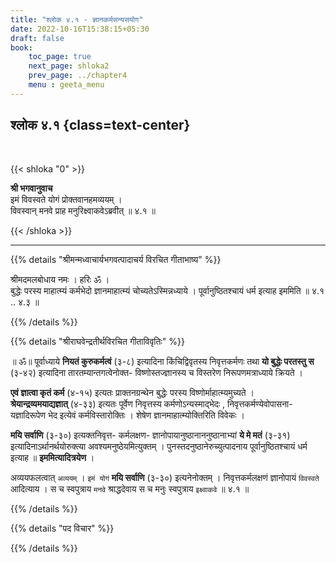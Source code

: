 ```yaml
---
title: "श्लोक ४.१ - ज्ञानकर्मसन्यसयोग"
date: 2022-10-16T15:38:15+05:30
draft: false
book:
    toc_page: true
    next_page: shloka2
    prev_page: ../chapter4
    menu : geeta_menu
---
```




## श्लोक ४.१ {class=text-center}

<br/>

{{< shloka  "0"  >}}

**श्री भगवानुवाच**  
इमं विवस्वते योगं प्रोक्तवानहमव्ययम् ।  
विवस्वान् मनवे प्राह मनुरिक्ष्वाकवेऽब्रवीत् ॥ ४.१ ॥

{{< /shloka >}}

---


{{% details "श्रीमन्मध्वाचार्यभगवत्पादाचर्य विरचित  गीताभाष्य" %}}


श्रीमदमलबोधाय नमः । हरिः ॐ ।   
बुद्धेः परस्य माहात्म्यं कर्मभेदो ज्ञानमाहात्म्यं चोच्यतेऽस्मिन्नध्याये । 
पूर्वानुष्ठितश्चायं धर्म इत्याह इममिति   ॥ ४.१ .. ४.३ ॥

{{% /details %}}



{{% details "श्रीराघवेन्द्रतीर्थविरचित गीताविवृतिः" %}}

॥ ॐ॥ पूर्वाध्याये **नियतं कुरुकर्मत्वं** (३-८) 
इत्यादिना किंचिद्विवृतस्य
निवृत्तकर्मणः तथा **यो बुद्धेः परतस्तु स** (३-४२) इत्यादिना
तारतम्यान्तगत्वेनोक्त- विष्णोस्तज्ज्ञानस्य च 
विस्तरेण निरूपणमत्राध्याये क्रियते ।   

**एवं ज्ञात्वा कृतं कर्म** (४-१५) इत्यतः 
प्राक्तनग्रन्थेन बुद्धेः परस्य विष्णोर्माहात्म्यमुच्यते ।   
**श्रेयान्द्रव्यमयाद्यज्ञात्‌** (४-३३) इत्यतः पूर्वेण 
निवृत्तस्य कर्मणोऽन्यस्माद्भेदः , 
निवृत्तकर्मण्येवोपासना- यज्ञादिरूपेण भेद इत्येवं
कर्मविस्तारोक्तिः । शेषेण ज्ञानमाहात्म्योक्तिरिति विवेकः ।  

**मयि सर्वाणि** (३-३०) 
इत्यक्तनिवृत्त- कर्मलक्षण- ज्ञानोपायानुष्ठानाननुष्ठानाभ्यां 
**ये मे मतं** (३-३१) इत्यादिनाऽर्थानर्थयोरुक्त्या 
अवश्यमनुष्ठेयमित्युक्तम्‌ । पुनस्तदनुष्ठानेरुच्युत्पादनाय 
पूर्वानुष्ठितश्चायं धर्म इत्याह ॥ **इममित्यादित्रयेण** ।  

अव्ययफलत्वात् `अव्ययम्‌` । `इमं योगं` 
**मयि सर्वाणि** (३-३०) इत्यनेनोक्तम्‌ ।
निवृत्तकर्मलक्षणं ज्ञानोपायं `विवस्वते` आदित्याय । 
स च स्वपुत्राय `मनवे` श्राद्धदेवाय स च मनुः 
स्वपुत्राय `इक्ष्वाकवे` ॥ ४.१ ॥

{{% /details %}}



{{% details "पद विचार" %}}


{{% /details %}}
